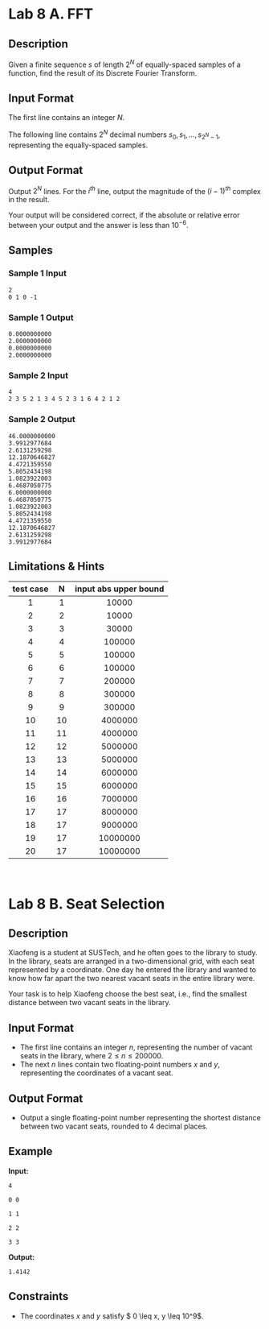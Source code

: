 # Lab 8 A. FFT

## Description

Given a finite sequence $s$ of length $2^{N}$ of equally-spaced samples of a function, find the result of its Discrete Fourier Transform.

## Input Format

The first line contains an integer $N$.

The following line contains $2^N$ decimal numbers $s_0, s_1, \dots, s_{2^N - 1}$, representing the equally-spaced samples.

## Output Format

Output $2^N$ lines. For the $i^{th}$ line, output the magnitude of the $(i-1)^{th}$ complex in the result.

Your output will be considered correct, if the absolute or relative error between your output and the answer is less than $10^{-6}$.

## Samples

### Sample 1 Input

```
2
0 1 0 -1
```

### Sample 1 Output

```
0.0000000000
2.0000000000
0.0000000000
2.0000000000
```

### Sample 2 Input

```
4
2 3 5 2 1 3 4 5 2 3 1 6 4 2 1 2
```

### Sample 2 Output

```
46.0000000000
3.9912977684
2.6131259298
12.1870646827
4.4721359550
5.8052434198
1.0823922003
6.4687050775
6.0000000000
6.4687050775
1.0823922003
5.8052434198
4.4721359550
12.1870646827
2.6131259298
3.9912977684
```

## Limitations & Hints

| test case | N | input abs upper bound |
|:---:|:---:|:---:|
|1|1|10000|
|2|2|10000|
|3|3|30000|
|4|4|100000|
|5|5|100000|
|6|6|100000|
|7|7|200000|
|8|8|300000|
|9|9|300000|
|10|10|4000000|
|11|11|4000000|
|12|12|5000000|
|13|13|5000000|
|14|14|6000000|
|15|15|6000000|
|16|16|7000000|
|17|17|8000000|
|18|17|9000000|
|19|17|10000000|
|20|17|10000000|

<br>

# Lab 8 B. Seat Selection

## Description

Xiaofeng is a student at SUSTech, and he often goes to the library to study. In the library, seats are arranged in a two-dimensional grid, with each seat represented by a coordinate. One day he entered the library and wanted to know how far apart the two nearest vacant seats in the entire library were.

Your task is to help Xiaofeng choose the best seat, i.e., find the smallest distance between two vacant seats in the library.

## Input Format

* The first line contains an integer $n$, representing the number of vacant seats in the library, where $2 \leq n \leq 200000$.
* The next $n$ lines contain two floating-point numbers $x$ and $y$, representing the coordinates of a vacant seat.

## Output Format

* Output a single floating-point number representing the shortest distance between two vacant seats, rounded to 4 decimal places.

## Example

**Input:**

```
4

0 0

1 1

2 2

3 3
```

**Output:**

```
1.4142
```

## Constraints

* The coordinates $x$ and $y$ satisfy $ 0 \leq x, y \leq 10^9$.
